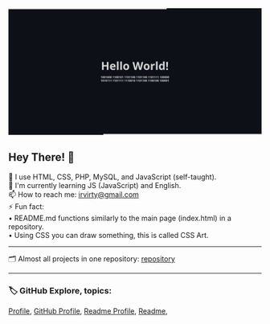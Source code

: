 
<picture>
  <source media="(prefers-color-scheme: dark)" srcset="github-profile-banner-dark.png">
  <source media="(prefers-color-scheme: light)" srcset="github-profile-banner-light.png">
  <img alt="Shows an illustrated sun in light mode and a moon with stars in dark mode." src="github-profile-banner-dark.png">
</picture>

## Hey There! 👋
📜 I use HTML, CSS, PHP, MySQL, and JavaScript (self-taught).  
🌱 I'm currently learning JS (JavaScript) and English.  
📫 How to reach me: [irvirty@gmail.com](mailto:irvirty@gmail.com)  
⚡ Fun fact:  
• README.md functions similarly to the main page (index.html) in a repository.  
• Using CSS you can draw something, this is called CSS Art.  

---
  
🗂️ Almost all projects in one repository: [repository](https://github.com/irvirty/irvirty.pages.dev)  
  
<!--
---
  
> [!NOTE]
> This page was built using [GitHub](https://github.com/)  
  
---
-->
  
---
  
### 🏷️ GitHub Explore, topics:  

[Profile](https://github.com/topics/profile?s=updated),
[GitHub Profile](https://github.com/topics/github-profile?s=updated),
[Readme Profile](https://github.com/topics/readme-profile?s=updated),
[Readme](https://github.com/topics/readme?s=updated),

<!--
**username/username** is a ✨ _special_ ✨ repository because its `README.md` (this file) appears on your GitHub profile.

Here are some ideas to get you started:

- 🔭 I’m currently working on ...
- 🌱 I’m currently learning ...
- 👯 I’m looking to collaborate on ...
- 🤔 I’m looking for help with ...
- 💬 Ask me about ...
- 📫 How to reach me: ...
- 😄 Pronouns: ...
- ⚡ Fun fact: ...
-->

